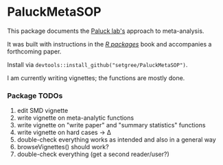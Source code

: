 # PaluckMetaSOP

<!-- badges: start -->
<!-- badges: end -->

This package documents the [Paluck lab's](https://www.betsylevypaluck.com/) approach to meta-analysis. 

It was built with instructions in the [_R packages_](https://r-pkgs.org/) book and accompanies a forthcoming paper.  

Install via `devtools::install_github("setgree/PaluckMetaSOP")`.

I am currently writing vignettes; the functions are mostly done.

### Package TODOs
1. edit SMD vignette
2. write vignette on meta-analytic functions
3. write vignette on "write paper" and "summary statistics" functions
4. write vignette on hard cases -> ∆
5. double-check everything works as intended and also in a general way
6. browseVignettes() should work? 
7. double-check everything (get a second reader/user?)
